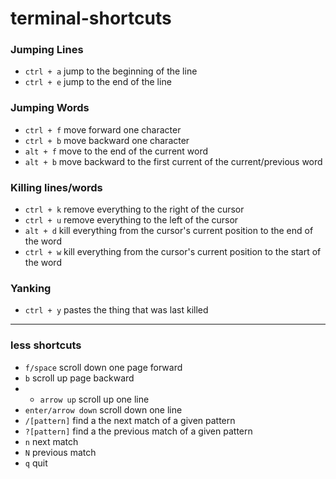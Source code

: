 # terminal-shortcuts

### Jumping Lines
- `ctrl + a` jump to the beginning of the line
-  `ctrl + e` jump to the end of the line

### Jumping Words
- `ctrl + f` move forward one character
- `ctrl + b` move backward one character
- `alt + f` move to the end of the current word
- `alt + b` move backward to the first current of the current/previous word

### Killing lines/words
- `ctrl + k` remove everything to the right of the cursor
- `ctrl + u` remove everything to the left of the cursor
- `alt + d` kill everything from the cursor's current position to the end of the word
- `ctrl + w` kill everything from the cursor's current position to the start of the word

### Yanking
- `ctrl + y` pastes the thing that was last killed

---

### less shortcuts
- `f/space` scroll down one page forward
- `b` scroll up page backward
- - `arrow up` scroll up one line
- `enter/arrow down` scroll down one line
- `/[pattern]` find a the next match of a given pattern
- `?[pattern]` find a the previous match of a given pattern
- `n` next match
- `N` previous match
- `q` quit
